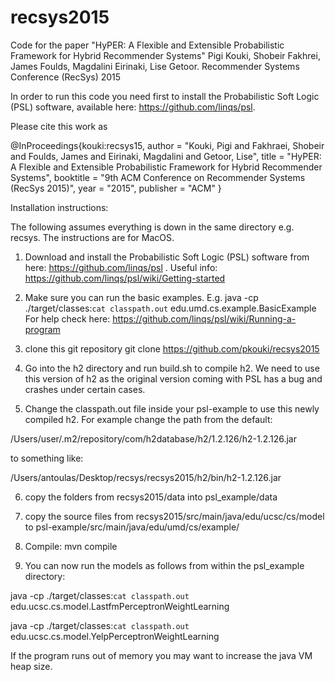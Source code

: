 # recsys2015
Code for the paper "HyPER: A Flexible and Extensible Probabilistic Framework for Hybrid Recommender Systems" Pigi Kouki, Shobeir Fakhrei, James Foulds, Magdalini Eirinaki, Lise Getoor. Recommender Systems Conference (RecSys) 2015

In order to run this code you need first to install the Probabilistic Soft Logic (PSL) software, available here: https://github.com/linqs/psl. 

Please cite this work as

@InProceedings{kouki:recsys15,
  author       = "Kouki, Pigi and Fakhraei, Shobeir and Foulds, James and Eirinaki, Magdalini and Getoor, Lise",
  title        = "HyPER: A Flexible and Extensible Probabilistic Framework for Hybrid Recommender Systems",
  booktitle    = "9th ACM Conference on Recommender Systems (RecSys 2015)",
  year         = "2015",
  publisher    = "ACM"
}



Installation instructions:

The following assumes everything is down in the same directory e.g. recsys. The instructions are for MacOS.

1. Download and install the Probabilistic Soft Logic (PSL) software from here: https://github.com/linqs/psl . Useful info: https://github.com/linqs/psl/wiki/Getting-started

2. Make sure you can run the basic examples. E.g. 
java -cp ./target/classes:`cat classpath.out` edu.umd.cs.example.BasicExample
For help check here: https://github.com/linqs/psl/wiki/Running-a-program

3. clone this git repository
git clone https://github.com/pkouki/recsys2015

4. Go into the h2 directory and run build.sh to compile h2. We need to use this version of h2 as the original version coming with PSL has a bug and crashes under certain cases.

5. Change the classpath.out file inside your psl-example to use this newly compiled h2. For example change the path from the default: 

/Users/user/.m2/repository/com/h2database/h2/1.2.126/h2-1.2.126.jar 

to something like:

/Users/antoulas/Desktop/recsys/recsys2015/h2/bin/h2-1.2.126.jar 

6. copy the folders from recsys2015/data into psl_example/data

7. copy the source files from recsys2015/src/main/java/edu/ucsc/cs/model to psl-example/src/main/java/edu/umd/cs/example/

8. Compile: mvn compile

9. You can now run the models as follows from within the psl_example directory:

java -cp ./target/classes:`cat classpath.out` edu.ucsc.cs.model.LastfmPerceptronWeightLearning

java -cp ./target/classes:`cat classpath.out` edu.ucsc.cs.model.YelpPerceptronWeightLearning

If the program runs out of memory you may want to increase the java VM heap size.



